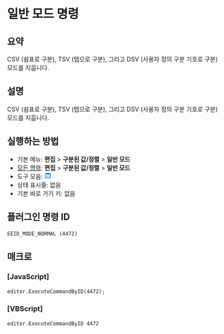 # 일반 모드 명령

## 요약

CSV (쉼표로 구분), TSV (탭으로 구분), 그리고 DSV (사용자 정의 구분 기호로 구분) 모드를 지웁니다.

## 설명

CSV (쉼표로 구분), TSV (탭으로 구분), 그리고 DSV (사용자 정의 구분 기호로 구분) 모드를 지웁니다.

## 실행하는 방법

- 기본 메뉴: **편집** \> **구분된 값/정렬** \> **일반 모드**
- [모든 명령](../tools/all_commands): **편집** \> **구분된 값/정렬** \> **일반 모드**
- 도구 모음: ![](../../images/default_mode.png)
- 상태 표시줄: 없음
- 기본 바로 가기 키: 없음

## 플러그인 명령 ID

```
EEID_MODE_NORMAL (4472)
```

## 매크로

### \[JavaScript\]

```
editor.ExecuteCommandByID(4472);
```

### \[VBScript\]

```
editor.ExecuteCommandByID 4472
```
